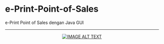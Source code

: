 # e-Print-Point-of-Sales
e-Print Point of Sales dengan Java GUI
<hr>
<div align="center">
  <a href="https://www.youtube.com/embed/pi9T0XR8I20"><img src="![image](https://user-images.githubusercontent.com/77288014/135760786-ec5dec42-d72d-4a0f-8042-1959e362f5a0.png" alt="IMAGE ALT TEXT"></a>
</div>
